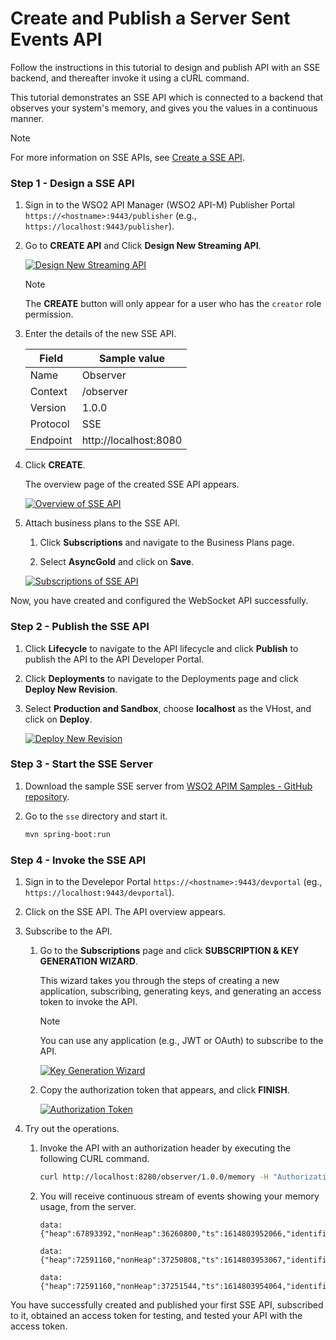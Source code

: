 # Create and Publish a Server Sent Events API

Follow the instructions in this tutorial to design and publish API with an SSE backend, and thereafter invoke it using a cURL command.

This tutorial demonstrates an SSE API which is connected to a backend that observes your system's memory, and gives you the values in a continuous manner.

<html>
<div class="admonition note">
<p class="admonition-title">Note</p>
<p>For more information on SSE APIs, see <a href="{{base_path}}/design/create-api/create-streaming-api/create-a-sse-streaming-api">Create a SSE API</a>.</p>
</div> 
</html>

### Step 1 - Design a SSE API

1.  Sign in to the WSO2 API Manager (WSO2 API-M) Publisher Portal `https://<hostname>:9443/publisher` (e.g., `https://localhost:9443/publisher`).

2.  Go to **CREATE API** and Click **Design New Streaming API**.

    [![Design New Streaming API]({{base_path}}/assets/img/learn/design-api/streaming-api/design-new-streaming-api.png)]({{base_path}}/assets/img/learn/design-api/streaming-api/design-new-streaming-api.png)

    <html><div class="admonition note">
      <p class="admonition-title">Note</p>
      <p>The <b>CREATE</b> button will only appear for a user who has the <code>creator</code> role permission.</p>
      </div>
    </html>

3.  Enter the details of the new SSE API.

     <table>
     <thead>
     <tr>
     <th><b>Field</b></th>
     <th><b>Sample value</b></th>
     </tr>
     </thead>
     <tbody>
     <tr>
     <td>Name</td>
     <td>Observer</td>
     </tr>
     <tr>
     <td>Context</td>
     <td>/observer</td>
     </tr>
     <tr>
     <td>Version</td>
     <td>1.0.0</td>
     </tr>
     <tr>
     <td>Protocol</td>
     <td>SSE</td>
     </tr>
     <tr>
     <td>Endpoint</td>
     <td>http://localhost:8080</td>
     </tr>
     </tbody>
     </table>

4.  Click **CREATE**. 

     The overview page of the created SSE API appears.

     [![Overview of SSE API]({{base_path}}/assets/img/learn/tutorials/streaming-api/sse/sse-api-overview.png)]({{base_path}}/assets/img/learn/tutorials/streaming-api/sse/sse-api-overview.png)

5. Attach business plans to the SSE API.

     1. Click **Subscriptions** and navigate to the Business Plans page.

     2. Select **AsyncGold** and click on **Save**.

     [![Subscriptions of SSE API]({{base_path}}/assets/img/learn/tutorials/streaming-api/sse/sse-api-subscriptions.png)]({{base_path}}/assets/img/learn/tutorials/streaming-api/sse/sse-api-subscriptions.png)

Now, you have created and configured the WebSocket API successfully.

### Step 2 - Publish the SSE API

1. Click **Lifecycle** to navigate to the API lifecycle and click **Publish** to publish the API to the API Developer Portal.

2. Click **Deployments** to navigate to the Deployments page and click **Deploy New Revision**. 

3. Select **Production and Sandbox**, choose **localhost** as the VHost, and click on **Deploy**.

     [![Deploy New Revision]({{base_path}}/assets/img/learn/tutorials/streaming-api/streaming-api-deploy-new-revision.png)]({{base_path}}/assets/img/learn/tutorials/streaming-api/streaming-api-deploy-new-revision.png)


### Step 3 - Start the SSE Server

1. Download the sample SSE server from [WSO2 APIM Samples - GitHub repository](https://github.com/wso2/samples-apim).

2. Go to the `sse` directory and start it.

     ```sh
     mvn spring-boot:run
     ```


### Step 4 - Invoke the SSE API

1. Sign in to the Develepor Portal `https://<hostname>:9443/devportal` (eg., `https://localhost:9443/devportal`).

2. Click on the SSE API. The API overview appears.

3. Subscribe to the API.

    1. Go to the **Subscriptions** page and click **SUBSCRIPTION & KEY GENERATION WIZARD**.
    
         This wizard takes you through the steps of creating a new application, subscribing, generating keys, and generating an access token to invoke the API. 

         <div class="admonition note">
         <p class="admonition-title">Note</p>
         <p> 
         You can use any application (e.g., JWT or OAuth) to subscribe to the API.
         </p>
         </div>

         [![Key Generation Wizard]({{base_path}}/assets/img/learn/tutorials/streaming-api/streaming-api-key-generation-wizard.png)]({{base_path}}/assets/img/learn/tutorials/streaming-api/streaming-api-key-generation-wizard.png)

    2. Copy the authorization token that appears, and click **FINISH**.

         [![Authorization Token]({{base_path}}/assets/img/learn/tutorials/streaming-api/streaming-api-subscription-token.png)]({{base_path}}/assets/img/learn/tutorials/streaming-api/streaming-api-subscription-token.png)

4. Try out the operations.
     
      1.  Invoke the API with an authorization header by executing the following CURL command.
        
           ``` sh
           curl http://localhost:8280/observer/1.0.0/memory -H "Authorization: Bearer [accesstoken]" 
           ```

      2.  You will receive continuous stream of events showing your memory usage, from the server.
           ``` string
           data:{"heap":67893392,"nonHeap":36260800,"ts":1614803952066,"identifier":"ram_222"}

           data:{"heap":72591160,"nonHeap":37250808,"ts":1614803953067,"identifier":"ram_223"}

           data:{"heap":72591160,"nonHeap":37251544,"ts":1614803954064,"identifier":"ram_224"}
           ```

You have successfully created and published your first SSE API, subscribed to it, obtained an access token for testing, and tested your API with the access token.
